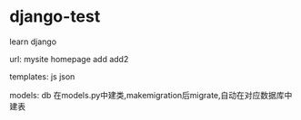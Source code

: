 # django-test
learn django

url:
mysite
homepage
add
add2

templates:
js
json

models:
db
在models.py中建类,makemigration后migrate,自动在对应数据库中建表

 
